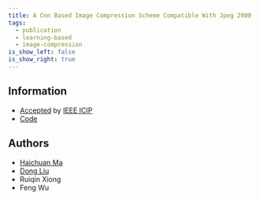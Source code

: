 ```yaml
---
title: A Cnn Based Image Compression Scheme Compatible With Jpeg 2000
tags:
  - publication
  - learning-based
  - image-compression
is_show_left: false
is_show_right: true
---
```


## Information

- [Accepted](https://ieeexplore.ieee.org/document/8803835) by
  [IEEE ICIP](https://www.2019.ieeeicip.org/2019.ieeeicip.org/index.html)
- [Code](https://github.com/mahaichuan/Entropy-coding-and-Post-processing-for-JPEG-2000)

## Authors

- [Haichuan Ma](/people/2020/09/01/ma-haichuan)
- [Dong Liu](/people/2020/09/01/liu-dong)
- Ruiqin Xiong
- Feng Wu
